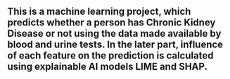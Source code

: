 ## This is a machine learning project, which predicts whether a person has Chronic Kidney Disease or not using the data made available by blood and urine tests. In the later part, influence of each feature on the prediction is calculated using explainable AI models LIME and SHAP.
